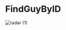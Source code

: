 # FindGuyByID
![radar (1)](https://user-images.githubusercontent.com/73029688/121824021-1bf5a980-ccba-11eb-8577-c13a1d064d13.png)

